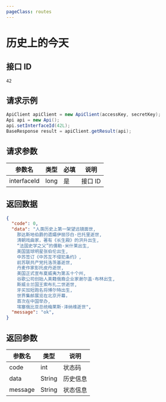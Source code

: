 ```yaml
---
pageClass: routes
---
```


# 历史上的今天 <Badge text="正常" type="tip"/>

## 接口 ID

``` 
42
```

## 请求示例

``` java
ApiClient apiClient = new ApiClient(accessKey, secretKey);
Api api = new Api();
api.setInterfaceId(42L);
BaseResponse result = apiClient.getResult(api);
```

## 请求参数

| 参数名      | 类型 | 必填 | 说明    |
| ----------- | ---- | ---- | ------- |
| interfaceId | long | 是   | 接口 ID |

## 返回数据

``` json
{
  "code": 0,
  "data": "人类历史上第一架望远镜面世,
    那达斯地伯爵的遗孀伊丽莎白·巴托里逝世,
    清朝戏曲家，著有《长生殿》的洪升出生,
    “法国史学之父”的儒勒·米什莱出生,
    美国篮球明星张伯伦出生,
    中苏签订《中苏互不侵犯条约》,
    前苏联共产党托洛茨基逝世,
    丹麦作家彭托皮丹逝世,
    美国正式宣布夏威夷为第五十个州,
    谷歌公司创始人美籍俄裔企业家谢尔盖·布林出生,
    斯威士兰国王索布扎二世逝世,
    牙买加短跑名将博尔特出生,
    世界集邮展览在北京开幕，
    首次在中国举办,
    埃塞俄比亚总统梅莱斯·泽纳维逝世",
  "message": "ok",
}
```

## 返回参数

| 参数名  | 类型   | 说明     |
| ------- | ------ | -------- |
| code    | int    | 状态码   |
| data    | String | 历史信息 |
| message | String | 状态信息 |

<ads></ads>